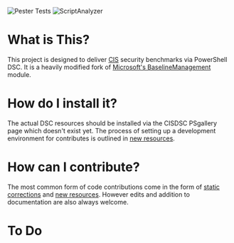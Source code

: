 ![Pester Tests](https://github.com/techservicesillinois/SecOps-Powershell-CISDSC/workflows/Pester%20Tests/badge.svg)
![ScriptAnalyzer](https://github.com/techservicesillinois/SecOps-Powershell-CISDSC/workflows/ScriptAnalyzer/badge.svg)

# What is This?
This project is designed to deliver [CIS](https://www.cisecurity.org/) security benchmarks via PowerShell DSC. It is a heavily modified fork of [Microsoft's BaselineManagement](BaselineManagement) module.

# How do I install it?
The actual DSC resources should be installed via the CISDSC PSgallery page which doesn't exist yet.
The process of setting up a development environment for contributes is outlined in [new resources](docs/new_resources.md).

# How can I contribute?
The most common form of code contributions come in the form of [static corrections](docs/static_corrections.md) and [new resources](docs/new_resources.md). However edits and addition to documentation are also always welcome.

# To Do